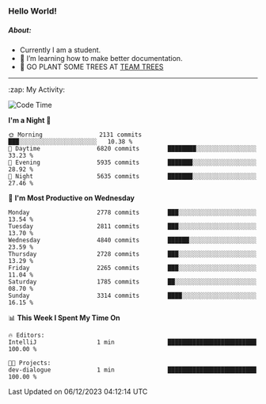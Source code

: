 ### Hello World!

##### About:
- Currently I am a student.
- 🌱 I’m learning how to make better documentation.
- 🌱 GO PLANT SOME TREES AT [TEAM TREES](https://teamtrees.org/)

---
  <summary>:zap: My Activity:</summary>
  
<!--START_SECTION:waka-->
![Code Time](http://img.shields.io/badge/Code%20Time-1%2C267%20hrs%2047%20mins-blue)

**I'm a Night 🦉** 

```text
🌞 Morning                2131 commits        ███░░░░░░░░░░░░░░░░░░░░░░   10.38 % 
🌆 Daytime                6820 commits        ████████░░░░░░░░░░░░░░░░░   33.23 % 
🌃 Evening                5935 commits        ███████░░░░░░░░░░░░░░░░░░   28.92 % 
🌙 Night                  5635 commits        ███████░░░░░░░░░░░░░░░░░░   27.46 % 
```
📅 **I'm Most Productive on Wednesday** 

```text
Monday                   2778 commits        ███░░░░░░░░░░░░░░░░░░░░░░   13.54 % 
Tuesday                  2811 commits        ███░░░░░░░░░░░░░░░░░░░░░░   13.70 % 
Wednesday                4840 commits        ██████░░░░░░░░░░░░░░░░░░░   23.59 % 
Thursday                 2728 commits        ███░░░░░░░░░░░░░░░░░░░░░░   13.29 % 
Friday                   2265 commits        ███░░░░░░░░░░░░░░░░░░░░░░   11.04 % 
Saturday                 1785 commits        ██░░░░░░░░░░░░░░░░░░░░░░░   08.70 % 
Sunday                   3314 commits        ████░░░░░░░░░░░░░░░░░░░░░   16.15 % 
```


📊 **This Week I Spent My Time On** 

```text
🔥 Editors: 
IntelliJ                 1 min               █████████████████████████   100.00 % 

🐱‍💻 Projects: 
dev-dialogue             1 min               █████████████████████████   100.00 % 
```


 Last Updated on 06/12/2023 04:12:14 UTC
<!--END_SECTION:waka-->
